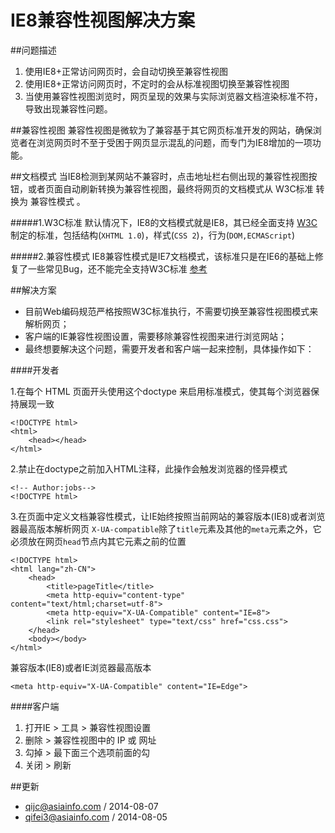 IE8兼容性视图解决方案
==========

##问题描述

1. 使用IE8+正常访问网页时，会自动切换至兼容性视图
2. 使用IE8+正常访问网页时，不定时的会从标准视图切换至兼容性视图
3. 当使用兼容性视图浏览时，网页呈现的效果与实际浏览器文档渲染标准不符，导致出现兼容性问题。

##兼容性视图
兼容性视图是微软为了兼容基于其它网页标准开发的网站，确保浏览者在浏览网页时不至于受困于网页显示混乱的问题，而专门为IE8增加的一项功能。 

##文档模式
当IE8检测到某网站不兼容时，点击地址栏右侧出现的兼容性视图按钮，或者页面自动刷新转换为兼容性视图，最终将网页的文档模式从 W3C标准 转换为 兼容性模式 。

#####1.W3C标准
默认情况下，IE8的文档模式就是IE8，其已经全面支持 [W3C](http://www.chinaw3c.org/standards.html) 制定的标准，包括结构(`XHTML 1.0`)，样式(`CSS 2`)，行为(`DOM,ECMAScript`)

#####2.兼容性模式
IE8兼容性模式是IE7文档模式，该标准只是在IE6的基础上修复了一些常见Bug，还不能完全支持W3C标准  [参考](http://www.blueidea.com/tech/web/2008/6100.asp)

##解决方案
- 目前Web编码规范严格按照W3C标准执行，不需要切换至兼容性视图模式来解析网页；
- 客户端的IE兼容性视图设置，需要移除兼容性视图来进行浏览网站；
- 最终想要解决这个问题，需要开发者和客户端一起来控制，具体操作如下：

####开发者

1.在每个 HTML 页面开头使用这个doctype 来启用标准模式，使其每个浏览器保持展现一致
```
<!DOCTYPE html>
<html>
    <head></head>
</html>
```

2.禁止在doctype之前加入HTML注释，此操作会触发浏览器的怪异模式
```
<!-- Author:jobs-->
<!DOCTYPE html>
```

3.在页面中定义文档兼容性模式，让IE始终按照当前网站的兼容版本(IE8)或者浏览器最高版本解析网页
`X-UA-compatible`除了`title`元素及其他的`meta`元素之外，它必须放在网页`head`节点内其它元素之前的位置
```
<!DOCTYPE html>
<html lang="zh-CN">
	<head>
		<title>pageTitle</title>
		<meta http-equiv="content-type" content="text/html;charset=utf-8">
		<meta http-equiv="X-UA-Compatible" content="IE=8">
		<link rel="stylesheet" type="text/css" href="css.css">
	</head>
    <body></body>
</html>
```
兼容版本(IE8)或者IE浏览器最高版本
```
<meta http-equiv="X-UA-Compatible" content="IE=Edge">
```


####客户端
1. 打开IE > 工具 > 兼容性视图设置
2. 删除 > 兼容性视图中的 IP 或 网址
3. 勾掉 > 最下面三个选项前面的勾
4. 关闭 > 刷新

##更新
- qijc@asiainfo.com / 2014-08-07
- qifei3@asiainfo.com / 2014-08-05
